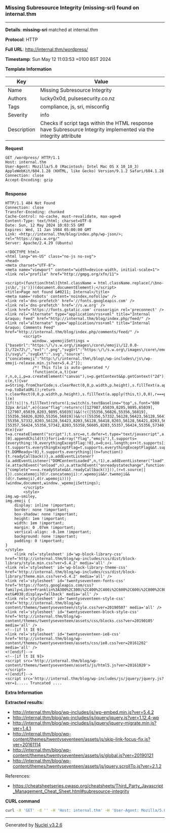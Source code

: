 ### Missing Subresource Integrity (missing-sri) found on internal.thm

----
**Details**: **missing-sri** matched at internal.thm

**Protocol**: HTTP

**Full URL**: http://internal.thm/wordpress/

**Timestamp**: Sun May 12 11:03:53 +0100 BST 2024

**Template Information**

| Key | Value |
| --- | --- |
| Name | Missing Subresource Integrity |
| Authors | lucky0x0d, pulsesecurity.co.nz |
| Tags | compliance, js, sri, misconfig |
| Severity | info |
| Description | Checks if script tags within the HTML response have Subresource Integrity implemented via the integrity attribute<br> |

**Request**
```http
GET /wordpress/ HTTP/1.1
Host: internal.thm
User-Agent: Mozilla/5.0 (Macintosh; Intel Mac OS X 10_10_3) AppleWebKit/604.1.28 (KHTML, like Gecko) Version/9.1.2 Safari/604.1.28
Connection: close
Accept-Encoding: gzip


```

**Response**
```http
HTTP/1.1 404 Not Found
Connection: close
Transfer-Encoding: chunked
Cache-Control: no-cache, must-revalidate, max-age=0
Content-Type: text/html; charset=UTF-8
Date: Sun, 12 May 2024 10:03:55 GMT
Expires: Wed, 11 Jan 1984 05:00:00 GMT
Link: <http://internal.thm/blog/index.php/wp-json/>; rel="https://api.w.org/"
Server: Apache/2.4.29 (Ubuntu)

<!DOCTYPE html>
<html lang="en-US" class="no-js no-svg">
<head>
<meta charset="UTF-8">
<meta name="viewport" content="width=device-width, initial-scale=1">
<link rel="profile" href="http://gmpg.org/xfn/11">

<script>(function(html){html.className = html.className.replace(/\bno-js\b/,'js')})(document.documentElement);</script>
<title>Page not found &#8211; Internal</title>
<meta name='robots' content='noindex,nofollow' />
<link rel='dns-prefetch' href='//fonts.googleapis.com' />
<link rel='dns-prefetch' href='//s.w.org' />
<link href='https://fonts.gstatic.com' crossorigin rel='preconnect' />
<link rel="alternate" type="application/rss+xml" title="Internal &raquo; Feed" href="http://internal.thm/blog/index.php/feed/" />
<link rel="alternate" type="application/rss+xml" title="Internal &raquo; Comments Feed" href="http://internal.thm/blog/index.php/comments/feed/" />
		<script>
			window._wpemojiSettings = {"baseUrl":"https:\/\/s.w.org\/images\/core\/emoji\/12.0.0-1\/72x72\/","ext":".png","svgUrl":"https:\/\/s.w.org\/images\/core\/emoji\/12.0.0-1\/svg\/","svgExt":".svg","source":{"concatemoji":"http:\/\/internal.thm\/blog\/wp-includes\/js\/wp-emoji-release.min.js?ver=5.4.2"}};
			/*! This file is auto-generated */
			!function(e,a,t){var r,n,o,i,p=a.createElement("canvas"),s=p.getContext&&p.getContext("2d");function c(e,t){var a=String.fromCharCode;s.clearRect(0,0,p.width,p.height),s.fillText(a.apply(this,e),0,0);var r=p.toDataURL();return s.clearRect(0,0,p.width,p.height),s.fillText(a.apply(this,t),0,0),r===p.toDataURL()}function l(e){if(!s||!s.fillText)return!1;switch(s.textBaseline="top",s.font="600 32px Arial",e){case"flag":return!c([127987,65039,8205,9895,65039],[127987,65039,8203,9895,65039])&&(!c([55356,56826,55356,56819],[55356,56826,8203,55356,56819])&&!c([55356,57332,56128,56423,56128,56418,56128,56421,56128,56430,56128,56423,56128,56447],[55356,57332,8203,56128,56423,8203,56128,56418,8203,56128,56421,8203,56128,56430,8203,56128,56423,8203,56128,56447]));case"emoji":return!c([55357,56424,55356,57342,8205,55358,56605,8205,55357,56424,55356,57340],[55357,56424,55356,57342,8203,55358,56605,8203,55357,56424,55356,57340])}return!1}function d(e){var t=a.createElement("script");t.src=e,t.defer=t.type="text/javascript",a.getElementsByTagName("head")[0].appendChild(t)}for(i=Array("flag","emoji"),t.supports={everything:!0,everythingExceptFlag:!0},o=0;o<i.length;o++)t.supports[i[o]]=l(i[o]),t.supports.everything=t.supports.everything&&t.supports[i[o]],"flag"!==i[o]&&(t.supports.everythingExceptFlag=t.supports.everythingExceptFlag&&t.supports[i[o]]);t.supports.everythingExceptFlag=t.supports.everythingExceptFlag&&!t.supports.flag,t.DOMReady=!1,t.readyCallback=function(){t.DOMReady=!0},t.supports.everything||(n=function(){t.readyCallback()},a.addEventListener?(a.addEventListener("DOMContentLoaded",n,!1),e.addEventListener("load",n,!1)):(e.attachEvent("onload",n),a.attachEvent("onreadystatechange",function(){"complete"===a.readyState&&t.readyCallback()})),(r=t.source||{}).concatemoji?d(r.concatemoji):r.wpemoji&&r.twemoji&&(d(r.twemoji),d(r.wpemoji)))}(window,document,window._wpemojiSettings);
		</script>
		<style>
img.wp-smiley,
img.emoji {
	display: inline !important;
	border: none !important;
	box-shadow: none !important;
	height: 1em !important;
	width: 1em !important;
	margin: 0 .07em !important;
	vertical-align: -0.1em !important;
	background: none !important;
	padding: 0 !important;
}
</style>
	<link rel='stylesheet' id='wp-block-library-css'  href='http://internal.thm/blog/wp-includes/css/dist/block-library/style.min.css?ver=5.4.2' media='all' />
<link rel='stylesheet' id='wp-block-library-theme-css'  href='http://internal.thm/blog/wp-includes/css/dist/block-library/theme.min.css?ver=5.4.2' media='all' />
<link rel='stylesheet' id='twentyseventeen-fonts-css'  href='https://fonts.googleapis.com/css?family=Libre+Franklin%3A300%2C300i%2C400%2C400i%2C600%2C600i%2C800%2C800i&#038;subset=latin%2Clatin-ext&#038;display=fallback' media='all' />
<link rel='stylesheet' id='twentyseventeen-style-css'  href='http://internal.thm/blog/wp-content/themes/twentyseventeen/style.css?ver=20190507' media='all' />
<link rel='stylesheet' id='twentyseventeen-block-style-css'  href='http://internal.thm/blog/wp-content/themes/twentyseventeen/assets/css/blocks.css?ver=20190105' media='all' />
<!--[if lt IE 9]>
<link rel='stylesheet' id='twentyseventeen-ie8-css'  href='http://internal.thm/blog/wp-content/themes/twentyseventeen/assets/css/ie8.css?ver=20161202' media='all' />
<![endif]-->
<!--[if lt IE 9]>
<script src='http://internal.thm/blog/wp-content/themes/twentyseventeen/assets/js/html5.js?ver=20161020'></script>
<![endif]-->
<script src='http://internal.thm/blog/wp-includes/js/jquery/jquery.js?ver=1..... Truncated ....
```

**Extra Information**

**Extracted results:**

- http://internal.thm/blog/wp-includes/js/wp-embed.min.js?ver=5.4.2
- http://internal.thm/blog/wp-includes/js/jquery/jquery.js?ver=1.12.4-wp
- http://internal.thm/blog/wp-includes/js/jquery/jquery-migrate.min.js?ver=1.4.1
- http://internal.thm/blog/wp-content/themes/twentyseventeen/assets/js/skip-link-focus-fix.js?ver=20161114
- http://internal.thm/blog/wp-content/themes/twentyseventeen/assets/js/global.js?ver=20190121
- http://internal.thm/blog/wp-content/themes/twentyseventeen/assets/js/jquery.scrollTo.js?ver=2.1.2


References: 
- https://cheatsheetseries.owasp.org/cheatsheets/Third_Party_Javascript_Management_Cheat_Sheet.html#subresource-integrity

**CURL command**
```sh
curl -X 'GET' -d '' -H 'Host: internal.thm' -H 'User-Agent: Mozilla/5.0 (Macintosh; Intel Mac OS X 10_10_3) AppleWebKit/604.1.28 (KHTML, like Gecko) Version/9.1.2 Safari/604.1.28' 'http://internal.thm/wordpress/'
```

----

Generated by [Nuclei v3.2.6](https://github.com/projectdiscovery/nuclei)